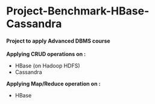 # Project-Benchmark-HBase-Cassandra
#### Project to apply Advanced DBMS course

**Applying CRUD operations on :**
- HBase (on Hadoop HDFS)
- Cassandra

**Applying Map/Reduce operation on :**
- HBase 



